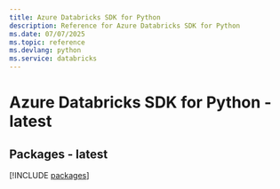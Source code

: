 ```yaml
---
title: Azure Databricks SDK for Python
description: Reference for Azure Databricks SDK for Python
ms.date: 07/07/2025
ms.topic: reference
ms.devlang: python
ms.service: databricks
---
```

# Azure Databricks SDK for Python - latest
## Packages - latest
[!INCLUDE [packages](databricks-index.md)]